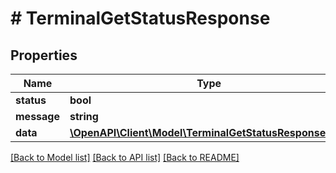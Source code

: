 # # TerminalGetStatusResponse

## Properties

Name | Type | Description | Notes
------------ | ------------- | ------------- | -------------
**status** | **bool** |  |
**message** | **string** |  |
**data** | [**\OpenAPI\Client\Model\TerminalGetStatusResponseData**](TerminalGetStatusResponseData.md) |  |

[[Back to Model list]](../../README.md#models) [[Back to API list]](../../README.md#endpoints) [[Back to README]](../../README.md)
